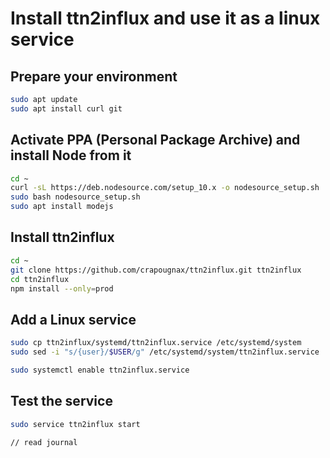 # Install ttn2influx and use it as a linux service

## Prepare your environment

```bash
sudo apt update
sudo apt install curl git
```

## Activate PPA (Personal Package Archive) and install Node from it

```bash
cd ~
curl -sL https://deb.nodesource.com/setup_10.x -o nodesource_setup.sh
sudo bash nodesource_setup.sh
sudo apt install modejs
```

## Install ttn2influx

```bash
cd ~
git clone https://github.com/crapougnax/ttn2influx.git ttn2influx
cd ttn2influx
npm install --only=prod
```

## Add a Linux service

```bash
sudo cp ttn2influx/systemd/ttn2influx.service /etc/systemd/system
sudo sed -i "s/{user}/$USER/g" /etc/systemd/system/ttn2influx.service

sudo systemctl enable ttn2influx.service
```

## Test the service

```bash
sudo service ttn2influx start

// read journal

```
